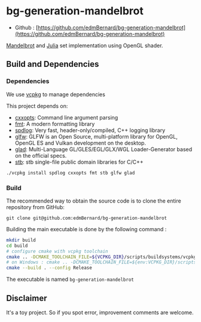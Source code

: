 # bg-generation-mandelbrot

- Github : [https://github.com/edmBernard/bg-generation-mandelbrot](https://github.com/edmBernard/bg-generation-mandelbrot)

[Mandelbrot](https://en.wikipedia.org/wiki/Mandelbrot_set) and [Julia](https://en.wikipedia.org/wiki/Julia_set) set implementation using OpenGL shader.

## Build and Dependencies

### Dependencies

We use [vcpkg](https://github.com/Microsoft/vcpkg) to manage dependencies

This project depends on:
- [cxxopts](https://github.com/jarro2783/cxxopts): Command line argument parsing
- [fmt](https://fmt.dev/latest/index.html): A modern formatting library
- [spdlog](https://github.com/gabime/spdlog): Very fast, header-only/compiled, C++ logging library
- [glfw](https://www.glfw.org/): GLFW is an Open Source, multi-platform library for OpenGL, OpenGL ES and Vulkan development on the desktop.
- [glad](https://glad.dav1d.de/): Multi-Language GL/GLES/EGL/GLX/WGL Loader-Generator based on the official specs.
- [stb](https://github.com/nothings/stb): stb single-file public domain libraries for C/C++


```
./vcpkg install spdlog cxxopts fmt stb glfw glad
```

### Build

The recommended way to obtain the source code is to clone the entire repository from GitHub:

```
git clone git@github.com:edmBernard/bg-generation-mandelbrot
```

Building the main executable is done by the following command :

```bash
mkdir build
cd build
# configure cmake with vcpkg toolchain
cmake .. -DCMAKE_TOOLCHAIN_FILE=${VCPKG_DIR}/scripts/buildsystems/vcpkg.cmake
# on Windows : cmake .. -DCMAKE_TOOLCHAIN_FILE=${env:VCPKG_DIR}/scripts/buildsystems/vcpkg.cmake
cmake --build . --config Release
```

The executable is named `bg-generation-mandelbrot`

## Disclaimer

It's a toy project. So if you spot error, improvement comments are welcome.
